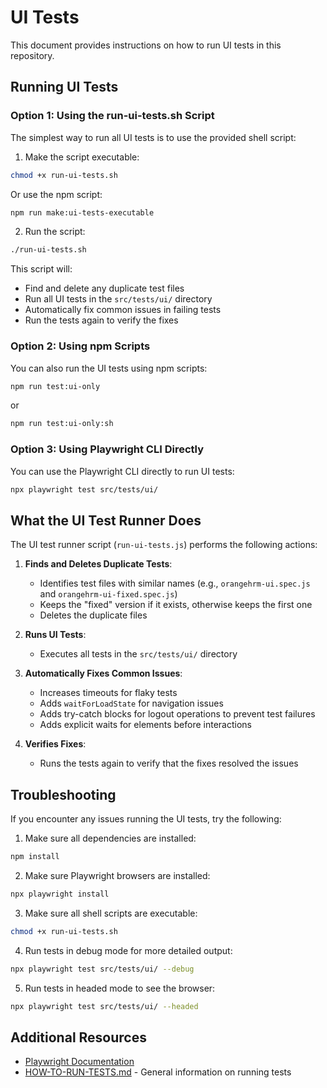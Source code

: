 # UI Tests

This document provides instructions on how to run UI tests in this repository.

## Running UI Tests

### Option 1: Using the run-ui-tests.sh Script

The simplest way to run all UI tests is to use the provided shell script:

1. Make the script executable:

```bash
chmod +x run-ui-tests.sh
```

Or use the npm script:

```bash
npm run make:ui-tests-executable
```

2. Run the script:

```bash
./run-ui-tests.sh
```

This script will:
- Find and delete any duplicate test files
- Run all UI tests in the `src/tests/ui/` directory
- Automatically fix common issues in failing tests
- Run the tests again to verify the fixes

### Option 2: Using npm Scripts

You can also run the UI tests using npm scripts:

```bash
npm run test:ui-only
```

or

```bash
npm run test:ui-only:sh
```

### Option 3: Using Playwright CLI Directly

You can use the Playwright CLI directly to run UI tests:

```bash
npx playwright test src/tests/ui/
```

## What the UI Test Runner Does

The UI test runner script (`run-ui-tests.js`) performs the following actions:

1. **Finds and Deletes Duplicate Tests**:
   - Identifies test files with similar names (e.g., `orangehrm-ui.spec.js` and `orangehrm-ui-fixed.spec.js`)
   - Keeps the "fixed" version if it exists, otherwise keeps the first one
   - Deletes the duplicate files

2. **Runs UI Tests**:
   - Executes all tests in the `src/tests/ui/` directory

3. **Automatically Fixes Common Issues**:
   - Increases timeouts for flaky tests
   - Adds `waitForLoadState` for navigation issues
   - Adds try-catch blocks for logout operations to prevent test failures
   - Adds explicit waits for elements before interactions

4. **Verifies Fixes**:
   - Runs the tests again to verify that the fixes resolved the issues

## Troubleshooting

If you encounter any issues running the UI tests, try the following:

1. Make sure all dependencies are installed:

```bash
npm install
```

2. Make sure Playwright browsers are installed:

```bash
npx playwright install
```

3. Make sure all shell scripts are executable:

```bash
chmod +x run-ui-tests.sh
```

4. Run tests in debug mode for more detailed output:

```bash
npx playwright test src/tests/ui/ --debug
```

5. Run tests in headed mode to see the browser:

```bash
npx playwright test src/tests/ui/ --headed
```

## Additional Resources

- [Playwright Documentation](https://playwright.dev/docs/intro)
- [HOW-TO-RUN-TESTS.md](HOW-TO-RUN-TESTS.md) - General information on running tests